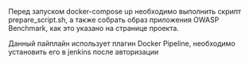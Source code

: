 Перед запуском docker-compose up необходимо выполнить скрипт prepare_script.sh, а также собрать образ приложения OWASP Benchmark, как это указано на странице проекта.

Данный пайплайн использует плагин Docker Pipeline, необходимо установить его в jenkins после авторизации
